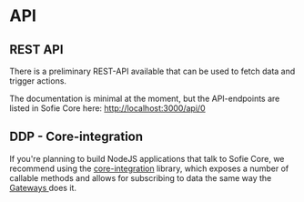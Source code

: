 # API

## REST API

There is a preliminary REST-API available that can be used to fetch data and trigger actions.

The documentation is minimal at the moment, but the API-endpoints are listed in Sofie Core here: [http://localhost:3000/api/0](http://localhost:3000/api/0)

## DDP - Core-integration

If you're planning to build NodeJS applications that talk to Sofie Core, we recommend using the [core-integration](https://github.com/nrkno/sofie-core-integration) library, which exposes a number of callable methods and allows for subscribing to data the same way the [Gateways ](dictionary.md#gateways)does it.

